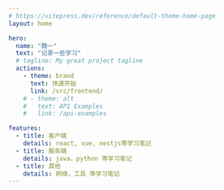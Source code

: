 ```yaml
---
# https://vitepress.dev/reference/default-theme-home-page
layout: home

hero:
  name: "魏一"
  text: "记录一些学习"
  # tagline: My great project tagline
  actions:
    - theme: brand
      text: 快速开始
      link: /src/frontend/
    # - theme: alt
    #   text: API Examples
    #   link: /api-examples

features:
  - title: 客户端
    details: react, vue, nestjs等学习笔记
  - title: 服务端
    details: java，python 等学习笔记
  - title: 其他
    details: 网络，工具 等学习笔记
---
```

